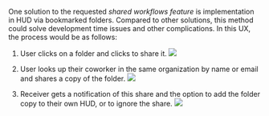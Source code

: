 One solution to the requested *shared workflows feature* is implementation in HUD via bookmarked folders. Compared to other solutions, this method could solve development time issues and other complications. In this UX, the process would be as follows:

1. User clicks on a folder and clicks to share it.
![](https://raw.githubusercontent.com/ozone-development/ozp-documentation/master/mockups/hud/HUD_FolderShare_1_modal.png)

2. User looks up their coworker in the same organization by name or email and shares a copy of the folder.
![](https://raw.githubusercontent.com/ozone-development/ozp-documentation/master/mockups/hud/HUD_FolderShare_2_lookup.png)

3. Receiver gets a notification of this share and the option to add the folder copy to their own HUD, or to ignore the share.
![](https://raw.githubusercontent.com/ozone-development/ozp-documentation/master/mockups/hud/HUD_FolderShare_3_notification.png)
